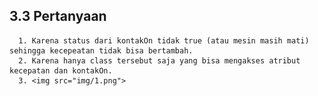 ## 3.3 Pertanyaan
      1. Karena status dari kontakOn tidak true (atau mesin masih mati) sehingga kecepeatan tidak bisa bertambah.
      2. Karena hanya class tersebut saja yang bisa mengakses atribut kecepatan dan kontakOn.
      3. <img src="img/1.png">
